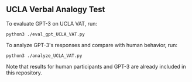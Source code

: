 ## UCLA Verbal Analogy Test

To evaluate GPT-3 on UCLA VAT, run:
```
python3 ./eval_gpt_UCLA_VAT.py
```
To analyze GPT-3's responses and compare with human behavior, run:
```
python3 ./analyze_UCLA_VAT.py
```
Note that results for human participants and GPT-3 are already included in this repository.
